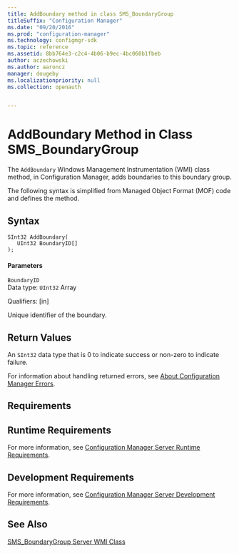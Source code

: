 ```yaml
---
title: AddBoundary method in class SMS_BoundaryGroup
titleSuffix: "Configuration Manager"
ms.date: "09/20/2016"
ms.prod: "configuration-manager"
ms.technology: configmgr-sdk
ms.topic: reference
ms.assetid: 8bb764e3-c2c4-4b06-b9ec-4bc060b1fbeb
author: aczechowski
ms.author: aaroncz
manager: dougeby
ms.localizationpriority: null
ms.collection: openauth


---
```

# AddBoundary Method in Class SMS_BoundaryGroup
The `AddBoundary` Windows Management Instrumentation (WMI) class method, in Configuration Manager, adds boundaries to this boundary group.  

 The following syntax is simplified from Managed Object Format (MOF) code and defines the method.  

## Syntax  

```  
SInt32 AddBoundary(  
   UInt32 BoundaryID[]  
);  
```  

#### Parameters  
 `BoundaryID`  
 Data type: `UInt32` Array  

 Qualifiers: [in]  

 Unique identifier of the boundary.  

## Return Values  
 An `SInt32` data type that is 0 to indicate success or non-zero to indicate failure.  

 For information about handling returned errors, see [About Configuration Manager Errors](../../../../../develop/core/understand/about-configuration-manager-errors.md).  

## Requirements  

## Runtime Requirements  
 For more information, see [Configuration Manager Server Runtime Requirements](../../../../../develop/core/reqs/server-runtime-requirements.md).  

## Development Requirements  
 For more information, see [Configuration Manager Server Development Requirements](../../../../../develop/core/reqs/server-development-requirements.md).  

## See Also  
 [SMS_BoundaryGroup Server WMI Class](../../../../../develop/reference/core/servers/configure/sms_boundarygroup-server-wmi-class.md)
